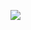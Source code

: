<a href="https://dev.visual-essays.app"><img src="https://dev-visual-essays.netlify.app/images/ve-button.png"></a>
